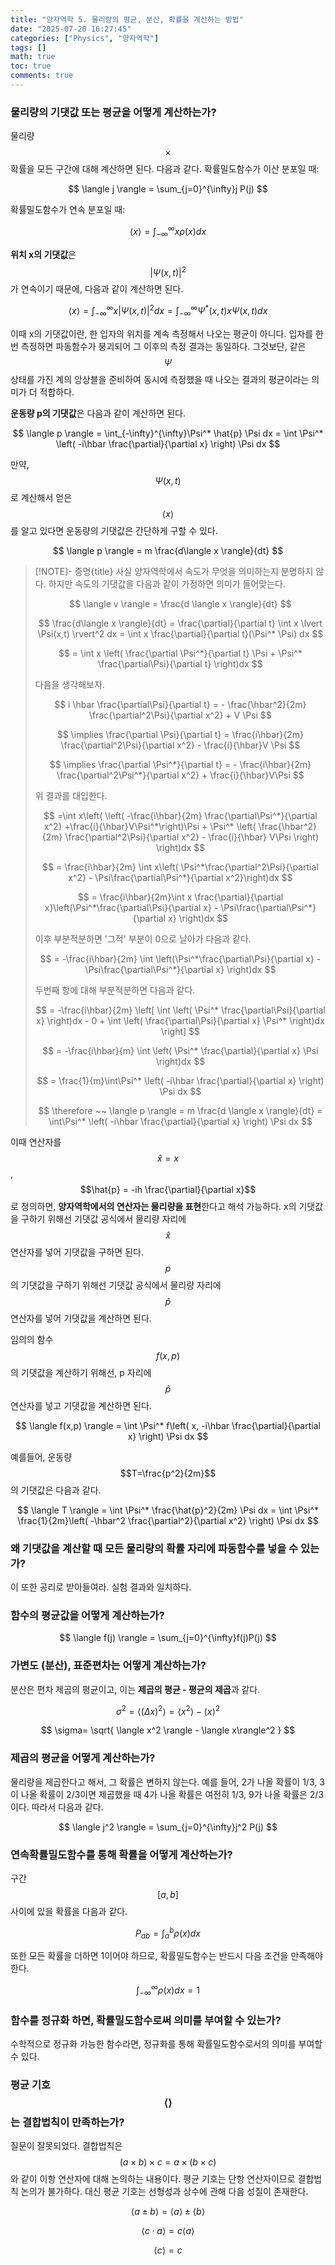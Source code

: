 ```yaml
---
title: "양자역학 5. 물리량의 평균, 분산, 확률을 계산하는 방법"
date: "2025-07-20 16:27:45"
categories: ["Physics", "양자역학"]
tags: []
math: true
toc: true
comments: true
---
```


### 물리량의 기댓값 또는 평균을 어떻게 계산하는가?
물리량 $$\times$$ 확률을 모든 구간에 대해 계산하면 된다. 다음과 같다.
확률밀도함수가 이산 분포일 때:

$$
\langle j \rangle = \sum_{j=0}^{\infty}j P(j)
$$

확률밀도함수가 연속 분포일 때:

$$
\langle x \rangle = \int_{-\infty}^{\infty}x \rho(x) dx
$$


**위치 x의 기댓값**은 $$\lvert \Psi(x,t) \rvert^2$$가 연속이기 때문에, 다음과 같이 계산하면 된다.

$$
\langle x \rangle = \int_{-\infty}^{\infty}x \lvert \Psi(x,t) \rvert^2 dx = \int_{-\infty}^{\infty} \Psi^*(x,t) x \Psi(x,t) dx
$$

이때 x의 기댓값이란, 한 입자의 위치를 계속 측정해서 나오는 평균이 아니다. 입자를 한번 측정하면 파동함수가 붕괴되어 그 이후의 측정 결과는 동일하다. 그것보단, 같은 $$\Psi$$ 상태를 가진 계의 앙상블을 준비하여 동시에 측정했을 때 나오는 결과의 평균이라는 의미가 더 적합하다.

**운동량 p의 기댓값**은 다음과 같이 계산하면 된다.

$$
\langle p \rangle = \int_{-\infty}^{\infty}\Psi^* \hat{p} \Psi dx = \int \Psi^* \left( -i\hbar \frac{\partial}{\partial x} \right) \Psi dx
$$

만약, $$\Psi(x,t)$$로 계산해서 얻은 $$\langle x \rangle$$를 알고 있다면 운동량의 기댓값은 간단하게 구할 수 있다.

$$
\langle p \rangle = m \frac{d\langle x \rangle}{dt}
$$


> [!NOTE]- 증명{title}
> 사실 양자역학에서 속도가 무엇을 의미하는지 분명하지 않다. 하지만 속도의 기댓값을 다음과 같이 가정하면 의미가 들어맞는다.
> 
> $$
> \langle v \rangle = \frac{d \langle x \rangle}{dt}
> $$
> 
> 
> $$
> \frac{d\langle x \rangle}{dt} = \frac{\partial}{\partial t} \int x \lvert \Psi(x,t) \rvert^2 dx = \int x \frac{\partial}{\partial t}(\Psi^* \Psi) dx
> $$
> 
> 
> $$
> = \int x \left( \frac{\partial \Psi^*}{\partial t} \Psi + \Psi^* \frac{\partial\Psi}{\partial t} \right)dx
> $$
> 
> 다음을 생각해보자.
> 
> $$
> i \hbar \frac{\partial\Psi}{\partial t} = - \frac{\hbar^2}{2m} \frac{\partial^2\Psi}{\partial x^2} + V \Psi
> $$
> 
> 
> $$
> \implies \frac{\partial \Psi}{\partial t} = \frac{i\hbar}{2m} \frac{\partial^2\Psi}{\partial x^2} - \frac{i}{\hbar}V \Psi
> $$
> 
> 
> $$
> \implies \frac{\partial \Psi^*}{\partial t} = - \frac{i\hbar}{2m} \frac{\partial^2\Psi^*}{\partial x^2} + \frac{i}{\hbar}V\Psi
> $$
> 
> 위 결과를 대입한다.
> 
> $$
> =\int x\left(  \left( -\frac{i\hbar}{2m} \frac{\partial\Psi^*}{\partial x^2} +\frac{i}{\hbar}V\Psi^*\right)\Psi + \Psi^* \left( \frac{\hbar^2}{2m} \frac{\partial^2\Psi}{\partial x^2} - \frac{i}{\hbar} V\Psi \right)  \right)dx
> $$
> 
> 
> $$
> = \frac{i\hbar}{2m} \int x\left( \Psi^*\frac{\partial^2\Psi}{\partial x^2} - \Psi\frac{\partial\Psi^*}{\partial x^2}\right)dx
> $$
> 
> 
> $$
> = \frac{i\hbar}{2m}\int x \frac{\partial}{\partial x}\left(\Psi^*\frac{\partial\Psi}{\partial x} - \Psi\frac{\partial\Psi^*}{\partial x}  \right)dx
> $$
> 
> 이후 부분적분하면 '그적' 부분이 0으로 날아가 다음과 같다.
> 
> $$
> = -\frac{i\hbar}{2m} \int \left(\Psi^*\frac{\partial\Psi}{\partial x} - \Psi\frac{\partial\Psi^*}{\partial x}  \right)dx
> $$
> 
> 두번째 항에 대해 부분적분하면 다음과 같다.
> 
> $$
> = -\frac{i\hbar}{2m} \left[ \int \left(  \Psi^* \frac{\partial\Psi}{\partial x}  \right)dx - 0 + \int \left( \frac{\partial\Psi}{\partial x} \Psi^* \right)dx \right]
> $$
> 
> 
> $$
> = -\frac{i\hbar}{m} \int \left( \Psi^* \frac{\partial}{\partial x} \Psi \right)dx
> $$
> 
> 
> $$
> = \frac{1}{m}\int\Psi^* \left( -i\hbar \frac{\partial}{\partial x} \right) \Psi dx
> $$
> 
> 
> $$
> \therefore ~~ \langle p \rangle = m \frac{d \langle x \rangle}{dt} = \int\Psi^* \left( -i\hbar \frac{\partial}{\partial x} \right) \Psi dx
> $$
> 

이때 연산자를 $$\hat{x}=x$$, $$\hat{p} = -ih \frac{\partial}{\partial x}$$로 정의하면, **양자역학에서의 연산자는 물리량을 표현**한다고 해석 가능하다. x의 기댓값을 구하기 위해선 기댓값 공식에서 물리량 자리에 $$\hat{x}$$ 연산자를 넣어 기댓값을 구하면 된다. $$p$$의 기댓값을 구하기 위해선 기댓값 공식에서 물리량 자리에 $$\hat{p}$$ 연산자를 넣어 기댓값을 계산하면 된다.

임의의 함수 $$f(x,p)$$의 기댓값을 계산하기 위해선, p 자리에 $$\hat{p}$$ 연산자를 넣고 기댓값을 계산하면 된다.

$$
\langle f(x,p) \rangle = \int \Psi^* f\left( x, -i\hbar \frac{\partial}{\partial x} \right) \Psi dx
$$


예를들어, 운동량 $$T=\frac{p^2}{2m}$$의 기댓값은 다음과 같다.

$$
\langle T \rangle = \int \Psi^* \frac{\hat{p}^2}{2m} \Psi dx = \int \Psi^* \frac{1}{2m}\left( -\hbar^2 \frac{\partial^2}{\partial x^2} \right) \Psi dx
$$


### 왜 기댓값을 계산할 때 모든 물리량의 확률 자리에 파동함수를 넣을 수 있는가?
이 또한 공리로 받아들여라. 실험 결과와 일치하다.

### 함수의 평균값을 어떻게 계산하는가?

$$
\langle f(j) \rangle = \sum_{j=0}^{\infty}f(j)P(j)
$$

### 가변도 (분산), 표준편차는 어떻게 계산하는가?
분산은 편차 제곱의 평균이고, 이는 **제곱의 평균 - 평균의 제곱**과 같다.

$$
\sigma^2 = \langle (\Delta x)^2 \rangle = \langle x^2 \rangle- \langle x\rangle^2
$$


$$
\sigma= \sqrt{ \langle x^2 \rangle - \langle x\rangle^2 }
$$

### 제곱의 평균을 어떻게 계산하는가?
물리량을 제곱한다고 해서, 그 확률은 변하지 않는다. 예를 들어, 2가 나올 확률이 1/3, 3이 나올 확률이 2/3이면 제곱했을 때 4가 나올 확률은 여전히 1/3, 9가 나올 확률은 2/3이다. 따라서 다음과 같다.

$$
\langle j^2 \rangle = \sum_{j=0}^{\infty}j^2 P(j)
$$

### 연속확률밀도함수를 통해 확률을 어떻게 계산하는가?
구간 $$[a,b]$$ 사이에 있을 확률을 다음과 같다.

$$
P_{ab}=\int_{a}^{b}\rho(x)dx
$$


또한 모든 확률을 더하면 1이어야 하므로, 확률밀도함수는 반드시 다음 조건을 만족해야 한다.

$$
\int_{-\infty}^{\infty} \rho(x)dx = 1
$$

### 함수를 정규화 하면, 확률밀도함수로써 의미를 부여할 수 있는가?
수학적으로 정규화 가능한 함수라면, 정규화를 통해 확률밀도함수로서의 의미를 부여할 수 있다.

### 평균 기호 $$\langle \rangle$$는 결합법칙이 만족하는가?
질문이 잘못되었다. 결합법칙은 $$(a\times b)\times c = a \times (b \times c)$$와 같이 이항 연산자에 대해 논의하는 내용이다. 평균 기호는 단항 연산자이므로 결합법칙 논의가 불가하다. 대신 평균 기호는 선형성과 상수에 관해 다음 성질이 존재한다.

$$
\langle a\pm b\rangle = \langle a \rangle \pm \langle b \rangle
$$


$$
\langle c \cdot a\rangle = c\langle a\rangle
$$


$$
\langle c\rangle = c
$$
